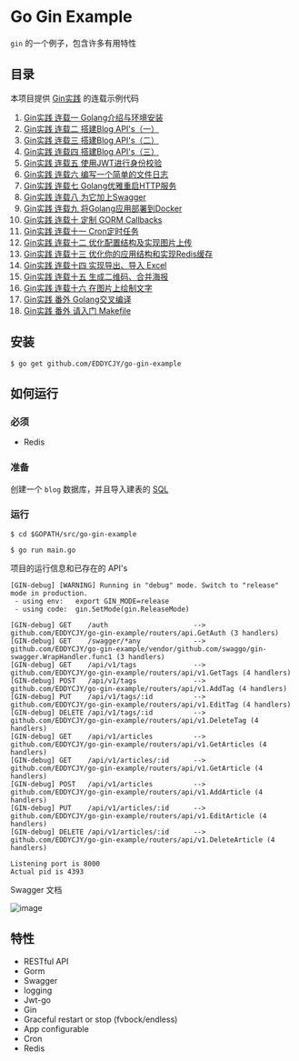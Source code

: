 # Go Gin Example

`gin` 的一个例子，包含许多有用特性

## 目录

本项目提供 [Gin实践](https://segmentfault.com/a/1190000013297625) 的连载示例代码

1. [Gin实践 连载一 Golang介绍与环境安装](https://github.com/EDDYCJY/blog/blob/master/golang/gin/2018-02-16-Gin%E5%AE%9E%E8%B7%B5-%E8%BF%9E%E8%BD%BD%E4%B8%80-Golang%E4%BB%8B%E7%BB%8D%E4%B8%8E%E7%8E%AF%E5%A2%83%E5%AE%89%E8%A3%85.md)
2. [Gin实践 连载二 搭建Blog API's（一）](https://github.com/EDDYCJY/blog/blob/master/golang/gin/2018-02-16-Gin%E5%AE%9E%E8%B7%B5-%E8%BF%9E%E8%BD%BD%E4%BA%8C-%E6%90%AD%E5%BB%BABlogAPIs-01.md)
3. [Gin实践 连载三 搭建Blog API's（二）](https://github.com/EDDYCJY/blog/blob/master/golang/gin/2018-02-16-Gin%E5%AE%9E%E8%B7%B5-%E8%BF%9E%E8%BD%BD%E4%B8%89-%E6%90%AD%E5%BB%BABlogAPIs-02.md)
4. [Gin实践 连载四 搭建Blog API's（三）](https://github.com/EDDYCJY/blog/blob/master/golang/gin/2018-02-16-Gin%E5%AE%9E%E8%B7%B5-%E8%BF%9E%E8%BD%BD%E5%9B%9B-%E6%90%AD%E5%BB%BABlogAPIs-03.md)
5. [Gin实践 连载五 使用JWT进行身份校验](https://github.com/EDDYCJY/blog/blob/master/golang/gin/2018-02-16-Gin%E5%AE%9E%E8%B7%B5-%E8%BF%9E%E8%BD%BD%E4%BA%94-%E4%BD%BF%E7%94%A8JWT%E8%BF%9B%E8%A1%8C%E8%BA%AB%E4%BB%BD%E6%A0%A1%E9%AA%8C.md)
6. [Gin实践 连载六 编写一个简单的文件日志](https://github.com/EDDYCJY/blog/blob/master/golang/gin/2018-02-16-Gin%E5%AE%9E%E8%B7%B5-%E8%BF%9E%E8%BD%BD%E5%85%AD-%E7%BC%96%E5%86%99%E4%B8%80%E4%B8%AA%E7%AE%80%E5%8D%95%E7%9A%84%E6%96%87%E4%BB%B6%E6%97%A5%E5%BF%97.md)
7. [Gin实践 连载七 Golang优雅重启HTTP服务](https://github.com/EDDYCJY/blog/blob/master/golang/gin/2018-03-15-Gin%E5%AE%9E%E8%B7%B5-%E8%BF%9E%E8%BD%BD%E4%B8%83-Golang%E4%BC%98%E9%9B%85%E9%87%8D%E5%90%AFHTTP%E6%9C%8D%E5%8A%A1.md)
8. [Gin实践 连载八 为它加上Swagger](https://github.com/EDDYCJY/blog/blob/master/golang/gin/2018-03-18-Gin%E5%AE%9E%E8%B7%B5-%E8%BF%9E%E8%BD%BD%E5%85%AB-%E4%B8%BA%E5%AE%83%E5%8A%A0%E4%B8%8ASwagger.md)
9. [Gin实践 连载九 将Golang应用部署到Docker](https://github.com/EDDYCJY/blog/blob/master/golang/gin/2018-03-24-Gin%E5%AE%9E%E8%B7%B5-%E8%BF%9E%E8%BD%BD%E4%B9%9D-%E5%B0%86Golang%E5%BA%94%E7%94%A8%E9%83%A8%E7%BD%B2%E5%88%B0Docker.md)
10. [Gin实践 连载十 定制 GORM Callbacks](https://github.com/EDDYCJY/blog/blob/master/golang/gin/2018-04-15-Gin%E5%AE%9E%E8%B7%B5-%E8%BF%9E%E8%BD%BD%E5%8D%81-%E5%AE%9A%E5%88%B6GORM-Callbacks.md)
11. [Gin实践 连载十一 Cron定时任务](https://github.com/EDDYCJY/blog/blob/master/golang/gin/2018-04-29-Gin%E5%AE%9E%E8%B7%B5-%E8%BF%9E%E8%BD%BD%E5%8D%81%E4%B8%80-Cron%E5%AE%9A%E6%97%B6%E4%BB%BB%E5%8A%A1.md)
12. [Gin实践 连载十二 优化配置结构及实现图片上传](https://github.com/EDDYCJY/blog/blob/master/golang/gin/2018-05-27-Gin%E5%AE%9E%E8%B7%B5-%E8%BF%9E%E8%BD%BD%E5%8D%81%E4%BA%8C-%E4%BC%98%E5%8C%96%E9%85%8D%E7%BD%AE%E7%BB%93%E6%9E%84%E5%8F%8A%E5%AE%9E%E7%8E%B0%E5%9B%BE%E7%89%87%E4%B8%8A%E4%BC%A0.md)
13. [Gin实践 连载十三 优化你的应用结构和实现Redis缓存](https://github.com/EDDYCJY/blog/blob/master/golang/gin/2018-06-02-Gin%E5%AE%9E%E8%B7%B5-%E8%BF%9E%E8%BD%BD%E5%8D%81%E4%B8%89-%E4%BC%98%E5%8C%96%E4%BD%A0%E7%9A%84%E5%BA%94%E7%94%A8%E7%BB%93%E6%9E%84%E5%92%8C%E5%AE%9E%E7%8E%B0Redis%E7%BC%93%E5%AD%98.md)
14. [Gin实践 连载十四 实现导出、导入 Excel](https://github.com/EDDYCJY/blog/blob/master/golang/gin/2018-06-14-Gin%E5%AE%9E%E8%B7%B5-%E8%BF%9E%E8%BD%BD%E5%8D%81%E5%9B%9B-%E5%AE%9E%E7%8E%B0%E5%AF%BC%E5%87%BA%E3%80%81%E5%AF%BC%E5%85%A5-Excel.md)
15. [Gin实践 连载十五 生成二维码、合并海报](https://github.com/EDDYCJY/blog/blob/master/golang/gin/2018-07-04-Gin%E5%AE%9E%E8%B7%B5-%E8%BF%9E%E8%BD%BD%E5%8D%81%E4%BA%94-%E7%94%9F%E6%88%90%E4%BA%8C%E7%BB%B4%E7%A0%81-%E5%90%88%E5%B9%B6%E6%B5%B7%E6%8A%A5.md)
16. [Gin实践 连载十六 在图片上绘制文字](https://github.com/EDDYCJY/blog/blob/master/golang/gin/2018-07-07-Gin%E5%AE%9E%E8%B7%B5-%E8%BF%9E%E8%BD%BD%E5%8D%81%E5%85%AD-%E5%9C%A8%E5%9B%BE%E7%89%87%E4%B8%8A%E7%BB%98%E5%88%B6%E6%96%87%E5%AD%97.md)
17. [Gin实践 番外 Golang交叉编译](https://github.com/EDDYCJY/blog/blob/master/golang/gin/2018-03-26-Gin%E5%AE%9E%E8%B7%B5-%E7%95%AA%E5%A4%96-Golang%E4%BA%A4%E5%8F%89%E7%BC%96%E8%AF%91.md)
18. [Gin实践 番外 请入门 Makefile](https://github.com/EDDYCJY/blog/blob/master/golang/gin/2018-08-26-Gin%E5%AE%9E%E8%B7%B5-%E7%95%AA%E5%A4%96-%E8%AF%B7%E5%85%A5%E9%97%A8%20Makefile.md)

## 安装
```
$ go get github.com/EDDYCJY/go-gin-example
```

## 如何运行

### 必须

- Redis

### 准备

创建一个 `blog` 数据库，并且导入建表的 [SQL](https://github.com/EDDYCJY/go-gin-example/blob/master/docs/sql/blog.sql)

### 运行
```
$ cd $GOPATH/src/go-gin-example

$ go run main.go 
```

项目的运行信息和已存在的 API's

```
[GIN-debug] [WARNING] Running in "debug" mode. Switch to "release" mode in production.
 - using env:	export GIN_MODE=release
 - using code:	gin.SetMode(gin.ReleaseMode)

[GIN-debug] GET    /auth                     --> github.com/EDDYCJY/go-gin-example/routers/api.GetAuth (3 handlers)
[GIN-debug] GET    /swagger/*any             --> github.com/EDDYCJY/go-gin-example/vendor/github.com/swaggo/gin-swagger.WrapHandler.func1 (3 handlers)
[GIN-debug] GET    /api/v1/tags              --> github.com/EDDYCJY/go-gin-example/routers/api/v1.GetTags (4 handlers)
[GIN-debug] POST   /api/v1/tags              --> github.com/EDDYCJY/go-gin-example/routers/api/v1.AddTag (4 handlers)
[GIN-debug] PUT    /api/v1/tags/:id          --> github.com/EDDYCJY/go-gin-example/routers/api/v1.EditTag (4 handlers)
[GIN-debug] DELETE /api/v1/tags/:id          --> github.com/EDDYCJY/go-gin-example/routers/api/v1.DeleteTag (4 handlers)
[GIN-debug] GET    /api/v1/articles          --> github.com/EDDYCJY/go-gin-example/routers/api/v1.GetArticles (4 handlers)
[GIN-debug] GET    /api/v1/articles/:id      --> github.com/EDDYCJY/go-gin-example/routers/api/v1.GetArticle (4 handlers)
[GIN-debug] POST   /api/v1/articles          --> github.com/EDDYCJY/go-gin-example/routers/api/v1.AddArticle (4 handlers)
[GIN-debug] PUT    /api/v1/articles/:id      --> github.com/EDDYCJY/go-gin-example/routers/api/v1.EditArticle (4 handlers)
[GIN-debug] DELETE /api/v1/articles/:id      --> github.com/EDDYCJY/go-gin-example/routers/api/v1.DeleteArticle (4 handlers)

Listening port is 8000
Actual pid is 4393
```
Swagger 文档

![image](https://sfault-image.b0.upaiyun.com/286/780/2867807553-5aae27c4ac806_articlex)

## 特性

- RESTful API
- Gorm
- Swagger
- logging
- Jwt-go
- Gin
- Graceful restart or stop (fvbock/endless)
- App configurable
- Cron
- Redis
